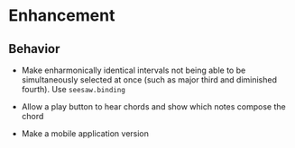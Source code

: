 # Enhancement

## Behavior

* Make enharmonically identical intervals not being able to be simultaneously selected at once (such as major third and diminished fourth). Use ```seesaw.binding```

* Allow a play button to hear chords and show which notes compose the chord

* Make a mobile application version
